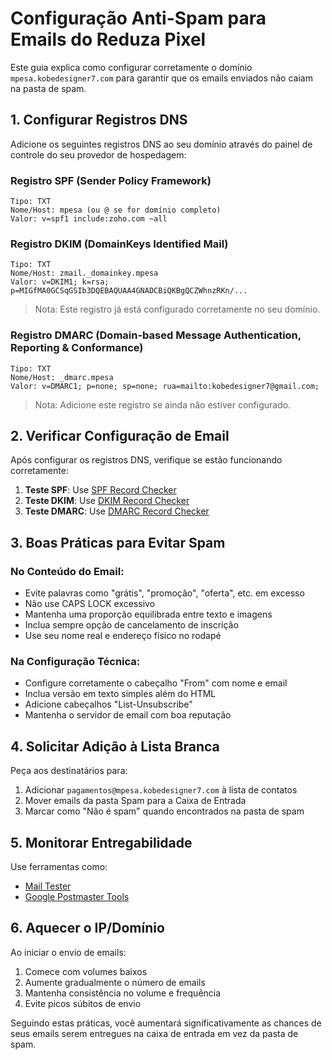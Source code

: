 # Configuração Anti-Spam para Emails do Reduza Pixel

Este guia explica como configurar corretamente o domínio `mpesa.kobedesigner7.com` para garantir que os emails enviados não caiam na pasta de spam.

## 1. Configurar Registros DNS

Adicione os seguintes registros DNS ao seu domínio através do painel de controle do seu provedor de hospedagem:

### Registro SPF (Sender Policy Framework)

```
Tipo: TXT
Nome/Host: mpesa (ou @ se for domínio completo)
Valor: v=spf1 include:zoho.com ~all
```

### Registro DKIM (DomainKeys Identified Mail)

```
Tipo: TXT
Nome/Host: zmail._domainkey.mpesa
Valor: v=DKIM1; k=rsa; p=MIGfMA0GCSqGSIb3DQEBAQUAA4GNADCBiQKBgQCZWhnzRKn/...
```

> Nota: Este registro já está configurado corretamente no seu domínio.

### Registro DMARC (Domain-based Message Authentication, Reporting & Conformance)

```
Tipo: TXT
Nome/Host: _dmarc.mpesa
Valor: v=DMARC1; p=none; sp=none; rua=mailto:kobedesigner7@gmail.com;
```

> Nota: Adicione este registro se ainda não estiver configurado.

## 2. Verificar Configuração de Email

Após configurar os registros DNS, verifique se estão funcionando corretamente:

1. **Teste SPF**: Use [SPF Record Checker](https://mxtoolbox.com/spf.aspx)
2. **Teste DKIM**: Use [DKIM Record Checker](https://mxtoolbox.com/dkim.aspx)
3. **Teste DMARC**: Use [DMARC Record Checker](https://mxtoolbox.com/dmarc.aspx)

## 3. Boas Práticas para Evitar Spam

### No Conteúdo do Email:

- Evite palavras como "grátis", "promoção", "oferta", etc. em excesso
- Não use CAPS LOCK excessivo
- Mantenha uma proporção equilibrada entre texto e imagens
- Inclua sempre opção de cancelamento de inscrição
- Use seu nome real e endereço físico no rodapé

### Na Configuração Técnica:

- Configure corretamente o cabeçalho "From" com nome e email
- Inclua versão em texto simples além do HTML
- Adicione cabeçalhos "List-Unsubscribe"
- Mantenha o servidor de email com boa reputação

## 4. Solicitar Adição à Lista Branca

Peça aos destinatários para:

1. Adicionar `pagamentos@mpesa.kobedesigner7.com` à lista de contatos
2. Mover emails da pasta Spam para a Caixa de Entrada
3. Marcar como "Não é spam" quando encontrados na pasta de spam

## 5. Monitorar Entregabilidade

Use ferramentas como:

- [Mail Tester](https://www.mail-tester.com/)
- [Google Postmaster Tools](https://postmaster.google.com/)

## 6. Aquecer o IP/Domínio

Ao iniciar o envio de emails:

1. Comece com volumes baixos
2. Aumente gradualmente o número de emails
3. Mantenha consistência no volume e frequência
4. Evite picos súbitos de envio

Seguindo estas práticas, você aumentará significativamente as chances de seus emails serem entregues na caixa de entrada em vez da pasta de spam.
